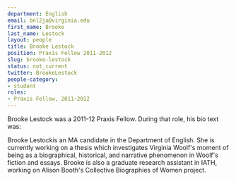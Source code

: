 ```yaml
---
department: English
email: bnl2ja@virginia.edu
first_name: Brooke
last_name: Lestock
layout: people
title: Brooke Lestock
position: Praxis Fellow 2011-2012
slug: brooke-lestock
status: not_current
twitter: BrookeLestock
people-category:
- student
roles:
- Praxis Fellow, 2011–2012
---
```


Brooke Lestock was a 2011-12 Praxis Fellow. During that role, his bio text was:

Brooke Lestockis an MA candidate in the Department of English. She is currently working on a thesis which investigates Virginia Woolf's moment of being as a biographical, historical, and narrative phenomenon in Woolf's fiction and essays. Brooke is also a graduate research assistant in IATH, working on Alison Booth's Collective Biographies of Women project.
